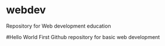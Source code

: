 # webdev
Repository for Web development education

#Hello World
First Github repository for basic web development
